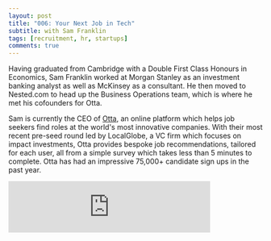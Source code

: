 ```yaml
---
layout: post
title: "006: Your Next Job in Tech"
subtitle: with Sam Franklin
tags: [recruitment, hr, startups]
comments: true
---
```


Having graduated from Cambridge with a Double First Class Honours in Economics, Sam Franklin worked at Morgan Stanley as an investment banking analyst as well as McKinsey as a consultant. He then moved to Nested.com to head up the Business Operations team, which is where he met his cofounders for Otta.

Sam is currently the CEO of [Otta](https://otta.com/), an online platform which helps job seekers find roles at the world's most innovative companies. With their most recent pre-seed round led by LocalGlobe, a VC firm which focuses on impact investments, Otta provides bespoke job recommendations, tailored for each user, all from a simple survey which takes less than 5 minutes to complete. Otta has had an impressive 75,000+ candidate sign ups in the past year.

<iframe src="https://anchor.fm/herethefuture/embed/episodes/006-Your-Next-Job-in-Tech---Sam-Franklin-ele9fr" height="102px" width="400px" frameborder="0" scrolling="no"></iframe>